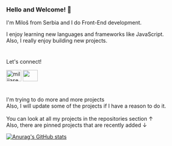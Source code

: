 ### Hello and Welcome! 👋 <br /> 
I'm Miloš from Serbia and I do Front-End development. <br />

I enjoy learning new languages and frameworks like JavaScript. <br />
Also, I really enjoy building new projects.

#

Let's connect! <br />
<p align="left">
<a href="https://twitter.com/milijasevic00" target="_blank"><img align="center" src="https://raw.githubusercontent.com/rahuldkjain/github-profile-readme-generator/master/src/images/icons/Social/twitter.svg" alt="milijasevic00" height="30" width="40" /></a>
<a href="https://www.linkedin.com/in/miloš-milijašević-bba197234/" target="_blank"><img align="center" src="https://raw.githubusercontent.com/rahuldkjain/github-profile-readme-generator/master/src/images/icons/Social/linked-in-alt.svg" alt="" height="30" width="40" /></a>
</p>

#

I'm trying to do more and more projects <br>
Also, I will update some of the projects if I have a reason to do it. <br> <br>
You can look at all my projects in the repositories section ↑ <br>
Also, there are pinned projects that are recently added ↓

[![Anurag's GitHub stats](https://github-readme-stats.vercel.app/api?username=MilosM00)](https://github.com/anuraghazra/github-readme-stats)
